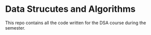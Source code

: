 # Data Strucutes and Algorithms

This repo contains all the code written for the DSA course during the semester.
